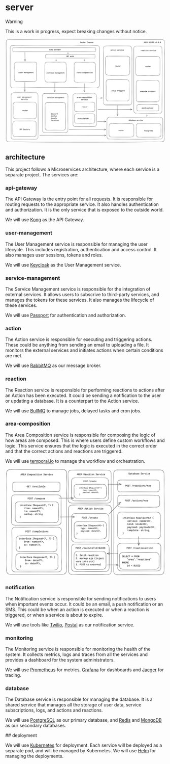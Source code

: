 # server

> [!WARNING]
> This is a work in progress, expect breaking changes without notice.

![architecture](./deployment/assets/area-arch.png)

## architecture

This project follows a Microservices architecture, where each service is a
separate project. The services are:

### api-gateway

The API Gateway is the entry point for all requests. It is responsible for
routing requests to the appropriate service. It also handles authentication and
authorization. It is the only service that is exposed to the outside world.

We will use [Kong](https://github.com/Kong/kong) as the API Gateway.

### user-management

The User Management service is responsible for managing the user lifecycle. This
includes registration, authentication and access control. It also manages user
sessions, tokens and roles.

We will use [Keycloak](https://www.keycloak.org/) as the User Management
service.

### service-management

The Service Management service is responsible for the integration of external
services. It allows users to subscrive to third-party services, and manages the
tokens for these services. It also manages the lifecycle of these services.

We will use [Passport](https://github.com/jaredhanson/passport) for
authentication and authorization.

### action

The Action service is responsible for executing and triggering actions. These
could be anything from sending an email to uploading a file. It monitors the
external services and initiates actions when certain conditions are met.

We will use [RabbitMQ](https://github.com/rabbitmq) as our message broker.

### reaction

The Reaction service is responsible for performing reactions to actions after an
Action has been executed. It could be sending a notification to the user or
updating a database. It is a counterpart to the Action service.

We will use [BullMQ](https://github.com/taskforcesh/bullmq) to manage jobs,
delayed tasks and cron jobs.

### area-composition

The Area Composition service is responsible for composing the logic of how areas
are composed. This is where users define custom workflows and logic. This
service ensures that the logic is executed in the correct order and that the
correct actions and reactions are triggered.

We will use [temporal.io](https://github.com/temporalio) to manage the workflow
and orchestration.

![](./deployment/assets/area-composition.png)

### notification

The Notification service is responsible for sending notifications to users when
important events occur. It could be an email, a push notification or an SMS.
This could be when an action is executed or when a reaction is triggered, or
when a service is about to expire.

We will use tools like [Twilio](https://www.twilio.com/),
[Postal](https://github.com/postalserver/postal) as our notification service.

### monitoring

The Monitoring service is responsible for monitoring the health of the system.
It collects metrics, logs and traces from all the services and provides a
dashboard for the system administrators.

We will use [Prometheus](https://github.com/prometheus/prometheus) for metrics,
[Grafana](https://github.com/grafana/grafana) for dashboards and
[Jaeger](https://github.com/jaegertracing/jaeger) for tracing.

### database

The Database service is responsible for managing the database. It is a shared
service that manages all the storage of user data, service subscriptions, logs,
and actions and reactions.

We will use [PostgreSQL](https://www.postgresql.org/) as our primary database,
and [Redis](https://redis.io/) and [MongoDB](https://www.mongodb.com/) as our
secondary databases.

## deployment

We will use [Kubernetes](https://kubernetes.io/) for deployment. Each service
will be deployed as a separate pod, and will be managed by Kubernetes. We will
use [Helm](https://helm.sh/) for managing the deployments.
